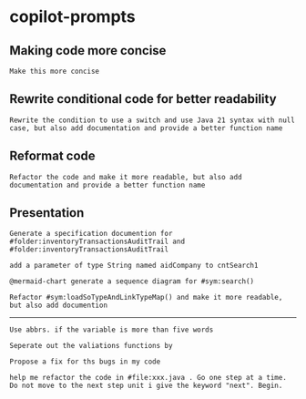 # copilot-prompts

## Making code more concise
```
Make this more concise
```

## Rewrite conditional code for better readability
```
Rewrite the condition to use a switch and use Java 21 syntax with null case, but also add documentation and provide a better function name
```

## Reformat code
```
Refactor the code and make it more readable, but also add documentation and provide a better function name
```

## Presentation

```
Generate a specification documention for #folder:inventoryTransactionsAuditTrail and #folder:inventoryTransactionsAuditTrail
```

```
add a parameter of type String named aidCompany to cntSearch1
```

```
@mermaid-chart generate a sequence diagram for #sym:search()
```

```
Refactor #sym:loadSoTypeAndLinkTypeMap() and make it more readable, but also add documention
```


---

```
Use abbrs. if the variable is more than five words
```

```
Seperate out the valiations functions by 
```

```
Propose a fix for ths bugs in my code
```

```
help me refactor the code in #file:xxx.java . Go one step at a time. Do not move to the next step unit i give the keyword "next". Begin.
```


